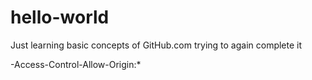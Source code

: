 # hello-world

Just learning basic concepts of GitHub.com
trying to again complete it

-Access-Control-Allow-Origin:*

